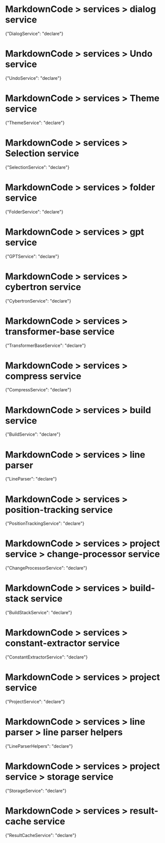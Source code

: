 # MarkdownCode > services > dialog service
{"DialogService": "declare"}
# MarkdownCode > services > Undo service
{"UndoService": "declare"}
# MarkdownCode > services > Theme service
{"ThemeService": "declare"}
# MarkdownCode > services > Selection service
{"SelectionService": "declare"}
# MarkdownCode > services > folder service
{"FolderService": "declare"}
# MarkdownCode > services > gpt service
{"GPTService": "declare"}
# MarkdownCode > services > cybertron service
{"CybertronService": "declare"}
# MarkdownCode > services > transformer-base service
{"TransformerBaseService": "declare"}
# MarkdownCode > services > compress service
{"CompressService": "declare"}
# MarkdownCode > services > build service
{"BuildService": "declare"}
# MarkdownCode > services > line parser
{"LineParser": "declare"}
# MarkdownCode > services > position-tracking service
{"PositionTrackingService": "declare"}
# MarkdownCode > services > project service > change-processor service
{"ChangeProcessorService": "declare"}
# MarkdownCode > services > build-stack service
{"BuildStackService": "declare"}
# MarkdownCode > services > constant-extractor service
{"ConstantExtractorService": "declare"}
# MarkdownCode > services > project service
{"ProjectService": "declare"}
# MarkdownCode > services > line parser > line parser helpers
{"LineParserHelpers": "declare"}
# MarkdownCode > services > project service > storage service
{"StorageService": "declare"}
# MarkdownCode > services > result-cache service
{"ResultCacheService": "declare"}

